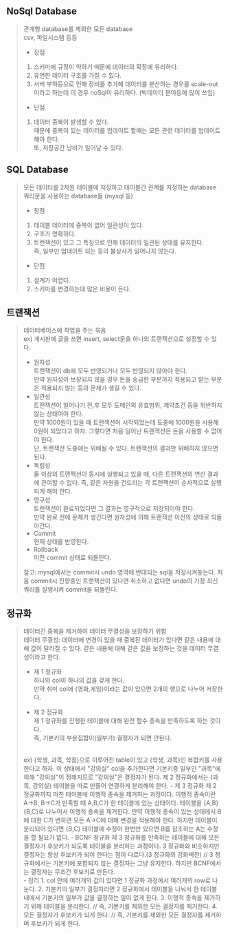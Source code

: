 ## NoSql Database  
> 관계형 database를 제외한 모든 database  
> csv, 파일시스템 등등  
> - 장점  
> 1. 스키마에 규정이 약하기 때문에 데이터의 확장에 유리하다.  
> 2. 유연한 데이터 구조를 가질 수 있다.
> 3. 서버 부하등으로 인해 장비를 추가해 데이터를 분산하는 경우를 scale-out이라고 하는데 이 경우 noSql이 유리하다. (빅데이터 분야등에 많이 쓰임)  
> - 단점  
> 1. 데이터 중복이 발생할 수 있다.  
>   때문에 중복이 있는 데이터를 업데이트 할때는 모든 관련 데이터를 업데이트 해야 한다.  
>   또, 저장공간 낭비가 일어날 수 있다.
  
## SQL Database 
> 모든 데이터를 2차원 테이블에 저장하고 테이블간 관계를 지정하는 database   
> 쿼리문을 사용하는 database들 (mysql 등)  
> - 장점  
> 1. 테이블 데이터에 중복이 없어 일관성이 있다.  
> 2. 구조가 명확하다.  
> 3. 트랜잭션이 있고 그 특징으로 인해 데이터의 일관된 상태를 유지한다.  
>   즉, 일부만 업데이트 되는 등의 불상사가 일어나지 않는다.  
> - 단점
> 1. 설계가 어렵다.  
> 2. 스키마를 변경하는데 많은 비용이 든다.  

## 트랜잭션  
> 데이터베이스에 작업을 주는 묶음  
> ex) 게시판에 글을 쓰면 insert, select문을 하나의 트랜잭션으로 설정할 수 있다.  
> - 원자성  
> 트랜잭션이 db에 모두 반영되거나 모두 반영되지 않아야 한다.  
> 만약 원자성이 보장되지 않을 경우 돈을 송금한 부분까지 적용되고 받는 부분은 적용되지 않는 등의 문제가 생길 수 있다.  
> - 일관성  
> 트랜잭션이 일어나기 전,후 모두 도메인의 유효범위, 제약조건 등을 위반하지 않는 상태여야 한다.  
> 만약 1000원이 있을 때 트랜잭션이 시작되었는데 도중에 1000원을 사용해 0원이 되었다고 하자. 그렇다면 처음 일어난 트랜잭션은 돈을 사용할 수 없어야 한다.  
> 단, 트랜잭션 도중에는 위배될 수 있다. 트랜잭션의 결과만 위배하지 않으면 된다.
> - 독립성  
> 둘 이상의 트랜잭션이 동시에 실행되고 있을 때, 다른 트랜잭션의 연산 결과에 관여할 수 없다.  즉, 같은 자원을 건드리는 각 트랜잭션이 순차적으로 실행되게 해야 한다.  
> - 영구성  
> 트랜잭션이 완료되었다면 그 결과는 영구적으로 저장되어야 한다.  
> 만약 완료 전에 문제가 생긴다면 원자성에 의해 트랜잭션 이전의 상태로 되돌아간다.  
> - Commit  
> 현재 상태를 반영한다.  
> - Rollback  
> 이전 commit 상태로 되돌린다.  
>
> 참고: mysql에서는 commit시 undo 영역에 반대되는 sql을 저장시켜놓는다.  처음 commit시 진향중인 트랜잭션이 있다면 취소하고 없다면 undo의 가장 최신 쿼리를 실행시켜 commit을 되돌린다.  
  
## 정규화  
> 데이터긴 중복을 제거하여 데이터 무결성을 보장하기 위함  
> 데이터 무결성: 데이터에 변경이 있을 때 중복된 데이터가 있다면 같은 내용에 대해 값이 달라질 수 있다. 같은 내용에 대해 같은 값을 보장하는 것을 데이터 무결성이라고 한다.  
> - 제 1 정규화  
> 하나의 col이 하나의 값을 갖게 한다.  
> 만약 취미 col에 {영화,게임}이라는 값이 있으면 2개의 행으로 나누어 저장한다.  
>
> - 제 2 정규화  
> 제 1 정규화를 진행한 테이블에 대해 완전 함수 종속을 만족하도록 하는 것이다.  
> 즉, 기본키의 부분집합이(일부가) 결정자가 되면 안된다.  
> <br/>
> ex) {학생, 과목, 학점}으로 이루어진 table이 있고 {학생, 과목}인 복합키를 사용한다고 하자.  
> 이 상태에서 "강의실" col을 추가한다면 기본키중 일부인 "과목"에 의해 "강의실"이 정해지므로 "강의실"은 결정자가 된다.  
> 제 2 정규화에서는 {과목, 강의실} 테이블을 따로 만들어 연결하게 분리해야 한다.  
> - 제 3 정규화  
> 제 2 정규화까지 마친 테이블에 이행적 종속을 제거하는 과정이다.  
> 이행적 종속이란 A->B, B->C가 만족할 때 A,B,C가 한 테이블에 있는 상태이다.  
> 테이블을 {A,B} {B,C}로 나누어서 이행적 종속을 제거한다.  
> 만약 이행적 종속이 있는 상태에서 B에 대한 C가 변하면 모든 A->C에 대해 변경을 적용해야 한다. 하지만 테이블이 분리되어 있다면 {B,C} 테이블에 수정이 한번만 있으면 B를 참조하는 A는 수정을 할 필요가 없다.  
> - BCNF 정규화  
> 제 3 정규화를 만족하는 테이블에 대해 모든 결정자가 후보키가 되도록 테이블을 분리하는 과정이다.  
> 3 정규화와 비슷하지만 결정자는 항상 후보키가 되야 한다는 점이 다르다.(3 정규화의 강화버전)  
> // 3 정규화에서는 기본키에 포함되지 않는 결정자는 그냥 유지한다. 하지만 BCNF에서는 결정자는 무조건 후보키로 만든다.  
> <br/>
> - 정리  
> 1. col 안에 여러개의 값이 있다면 1 정규화 과정에서 여러개의 row로 나눈다.  
> 2. 기본키의 일부가 결정자라면 2 정규화에서 테이블을 나눠서 한 테이블 내에서 기본키의 일부가 값을 결정하는 일이 없게 한다.  
> 3. 이행적 종속을 제거하기 위해 테이블을 분리한다.  
> // 즉, 기본키를 제외한 모든 결정자를 제거한다.  
> 4. 모든 결정자가 후보키가 되게 한다.  
> // 즉, 기본키를 제외한 모든 결정자를 제거하며 후보키가 되게 한다.  